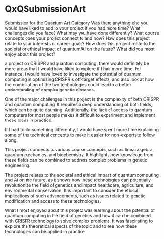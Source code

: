 # QxQSubmissionArt
Submission for the Quantum Art Category 
Was there anything else you would have liked to add to your project if you had more time?
What challenges did you face? What may you have done differently? 
What course concepts does your project connect to and how?
How does this project relate to your interests or career goals? 
How does this project relate to the societal or ethical impact of quantum/AI on the future?
What did you most enjoy about this project? 




a project on CRISPR and quantum computing, there would definitely be more areas that I would have liked to explore if I had more time. For instance, I would have loved to investigate the potential of quantum computing in optimizing CRISPR's off-target effects, and also look at how the combination of the two technologies could lead to a better understanding of complex genetic diseases.

One of the major challenges in this project is the complexity of both CRISPR and quantum computing. It requires a deep understanding of both fields, which can be quite daunting. Additionally, the lack of access to quantum computers for most people makes it difficult to experiment and implement these ideas in practice.

If I had to do something differently, I would have spent more time explaining some of the technical concepts to make it easier for non-experts to follow along.

This project connects to various course concepts, such as linear algebra, quantum mechanics, and biochemistry. It highlights how knowledge from these fields can be combined to address complex problems in genetic engineering.

The project relates to the societal and ethical impact of quantum computing and AI on the future, as it shows how these technologies can potentially revolutionize the field of genetics and impact healthcare, agriculture, and environmental conservation. It is important to consider the ethical implications of such advancements, such as issues related to genetic modification and access to these technologies.

What I most enjoyed about this project was learning about the potential of quantum computing in the field of genetics and how it can be combined with CRISPR technology to solve complex problems. It was fascinating to explore the theoretical aspects of the topic and to see how these technologies can be applied in practice.
